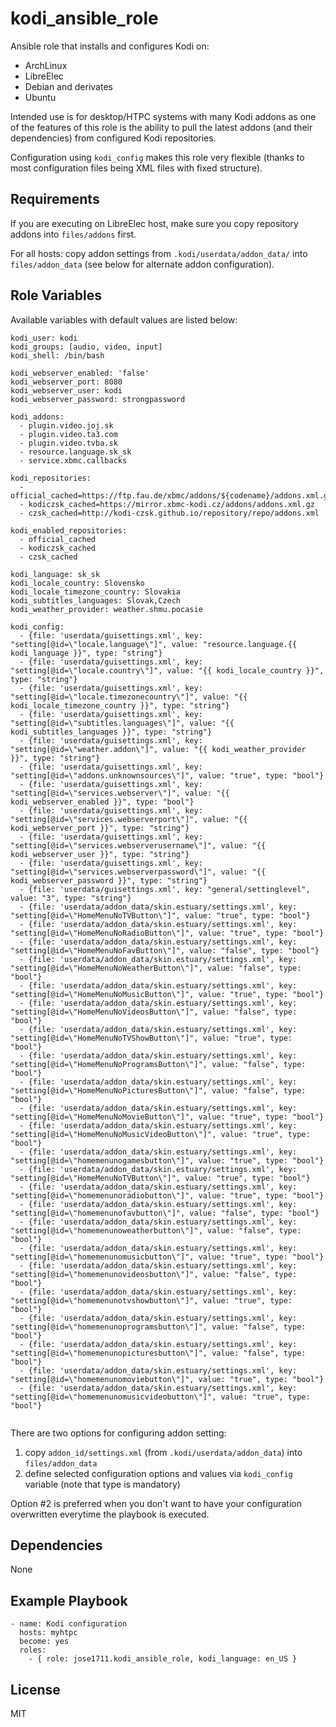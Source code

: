kodi_ansible_role
=================

Ansible role that installs and configures Kodi on:
 - ArchLinux
 - LibreElec
 - Debian and derivates
 - Ubuntu

Intended use is for desktop/HTPC systems with many Kodi addons as one of the features
of this role is the ability to pull the latest addons (and their dependencies) from 
configured Kodi repositories.

Configuration using `kodi_config` makes this role very flexible (thanks to most
configuration files being XML files with fixed structure).

Requirements
------------

If you are executing on LibreElec host, make sure you copy repository addons
into `files/addons` first.

For all hosts: copy addon settings from `.kodi/userdata/addon_data/` into
`files/addon_data` (see below for alternate addon configuration).

Role Variables
--------------

Available variables with default values are listed below:

```
kodi_user: kodi
kodi_groups: [audio, video, input]
kodi_shell: /bin/bash

kodi_webserver_enabled: 'false'
kodi_webserver_port: 8080
kodi_webserver_user: kodi
kodi_webserver_password: strongpassword

kodi_addons:
  - plugin.video.joj.sk
  - plugin.video.ta3.com
  - plugin.video.tvba.sk
  - resource.language.sk_sk
  - service.xbmc.callbacks

kodi_repositories:
  - official_cached=https://ftp.fau.de/xbmc/addons/${codename}/addons.xml.gz
  - kodiczsk_cached=https://mirror.xbmc-kodi.cz/addons/addons.xml.gz
  - czsk_cached=http://kodi-czsk.github.io/repository/repo/addons.xml

kodi_enabled_repositories:
  - official_cached
  - kodiczsk_cached
  - czsk_cached

kodi_language: sk_sk
kodi_locale_country: Slovensko
kodi_locale_timezone_country: Slovakia
kodi_subtitles_languages: Slovak,Czech
kodi_weather_provider: weather.shmu.pocasie

kodi_config:
  - {file: 'userdata/guisettings.xml', key: "setting[@id=\"locale.language\"]", value: "resource.language.{{ kodi_language }}", type: "string"}
  - {file: 'userdata/guisettings.xml', key: "setting[@id=\"locale.country\"]", value: "{{ kodi_locale_country }}", type: "string"}
  - {file: 'userdata/guisettings.xml', key: "setting[@id=\"locale.timezonecountry\"]", value: "{{ kodi_locale_timezone_country }}", type: "string"}
  - {file: 'userdata/guisettings.xml', key: "setting[@id=\"subtitles.languages\"]", value: "{{ kodi_subtitles_languages }}", type: "string"}
  - {file: 'userdata/guisettings.xml', key: "setting[@id=\"weather.addon\"]", value: "{{ kodi_weather_provider }}", type: "string"}
  - {file: 'userdata/guisettings.xml', key: "setting[@id=\"addons.unknownsources\"]", value: "true", type: "bool"}
  - {file: 'userdata/guisettings.xml', key: "setting[@id=\"services.webserver\"]", value: "{{ kodi_webserver_enabled }}", type: "bool"}
  - {file: 'userdata/guisettings.xml', key: "setting[@id=\"services.webserverport\"]", value: "{{ kodi_webserver_port }}", type: "string"}
  - {file: 'userdata/guisettings.xml', key: "setting[@id=\"services.webserverusername\"]", value: "{{ kodi_webserver_user }}", type: "string"}
  - {file: 'userdata/guisettings.xml', key: "setting[@id=\"services.webserverpassword\"]", value: "{{ kodi_webserver_password }}", type: "string"}
  - {file: 'userdata/guisettings.xml', key: "general/settinglevel", value: "3", type: "string"}
  - {file: 'userdata/addon_data/skin.estuary/settings.xml', key: "setting[@id=\"HomeMenuNoTVButton\"]", value: "true", type: "bool"}
  - {file: 'userdata/addon_data/skin.estuary/settings.xml', key: "setting[@id=\"HomeMenuNoRadioButton\"]", value: "true", type: "bool"}
  - {file: 'userdata/addon_data/skin.estuary/settings.xml', key: "setting[@id=\"HomeMenuNoFavButton\"]", value: "false", type: "bool"}
  - {file: 'userdata/addon_data/skin.estuary/settings.xml', key: "setting[@id=\"HomeMenuNoWeatherButton\"]", value: "false", type: "bool"}
  - {file: 'userdata/addon_data/skin.estuary/settings.xml', key: "setting[@id=\"HomeMenuNoMusicButton\"]", value: "true", type: "bool"}
  - {file: 'userdata/addon_data/skin.estuary/settings.xml', key: "setting[@id=\"HomeMenuNoVideosButton\"]", value: "false", type: "bool"}
  - {file: 'userdata/addon_data/skin.estuary/settings.xml', key: "setting[@id=\"HomeMenuNoTVShowButton\"]", value: "true", type: "bool"}
  - {file: 'userdata/addon_data/skin.estuary/settings.xml', key: "setting[@id=\"HomeMenuNoProgramsButton\"]", value: "false", type: "bool"}
  - {file: 'userdata/addon_data/skin.estuary/settings.xml', key: "setting[@id=\"HomeMenuNoPicturesButton\"]", value: "false", type: "bool"}
  - {file: 'userdata/addon_data/skin.estuary/settings.xml', key: "setting[@id=\"HomeMenuNoMovieButton\"]", value: "true", type: "bool"}
  - {file: 'userdata/addon_data/skin.estuary/settings.xml', key: "setting[@id=\"HomeMenuNoMusicVideoButton\"]", value: "true", type: "bool"}
  - {file: 'userdata/addon_data/skin.estuary/settings.xml', key: "setting[@id=\"homemenunogamesbutton\"]", value: "true", type: "bool"}
  - {file: 'userdata/addon_data/skin.estuary/settings.xml', key: "setting[@id=\"HomeMenuNoTVButton\"]", value: "true", type: "bool"}
  - {file: 'userdata/addon_data/skin.estuary/settings.xml', key: "setting[@id=\"homemenunoradiobutton\"]", value: "true", type: "bool"}
  - {file: 'userdata/addon_data/skin.estuary/settings.xml', key: "setting[@id=\"homemenunofavbutton\"]", value: "false", type: "bool"}
  - {file: 'userdata/addon_data/skin.estuary/settings.xml', key: "setting[@id=\"homemenunoweatherbutton\"]", value: "false", type: "bool"}
  - {file: 'userdata/addon_data/skin.estuary/settings.xml', key: "setting[@id=\"homemenunomusicbutton\"]", value: "true", type: "bool"}
  - {file: 'userdata/addon_data/skin.estuary/settings.xml', key: "setting[@id=\"homemenunovideosbutton\"]", value: "false", type: "bool"}
  - {file: 'userdata/addon_data/skin.estuary/settings.xml', key: "setting[@id=\"homemenunotvshowbutton\"]", value: "true", type: "bool"}
  - {file: 'userdata/addon_data/skin.estuary/settings.xml', key: "setting[@id=\"homemenunoprogramsbutton\"]", value: "false", type: "bool"}
  - {file: 'userdata/addon_data/skin.estuary/settings.xml', key: "setting[@id=\"homemenunopicturesbutton\"]", value: "false", type: "bool"}
  - {file: 'userdata/addon_data/skin.estuary/settings.xml', key: "setting[@id=\"homemenunomoviebutton\"]", value: "true", type: "bool"}
  - {file: 'userdata/addon_data/skin.estuary/settings.xml', key: "setting[@id=\"homemenunomusicvideobutton\"]", value: "true", type: "bool"}


```

There are two options for configuring addon setting:
  1. copy `addon_id/settings.xml` (from `.kodi/userdata/addon_data`) into `files/addon_data`
  2. define selected configuration options and values via `kodi_config` variable (note that type is mandatory)

Option #2 is preferred when you don't want to have your configuration overwritten everytime
the playbook is executed.

Dependencies
------------

None

Example Playbook
----------------

```
- name: Kodi configuration
  hosts: myhtpc
  become: yes
  roles:
    - { role: jose1711.kodi_ansible_role, kodi_language: en_US }
```

License
-------

MIT
